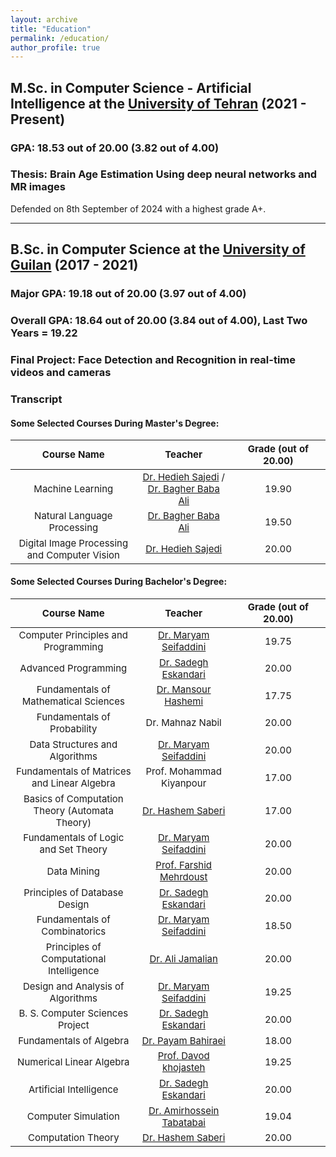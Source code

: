 ```yaml
---
layout: archive
title: "Education"
permalink: /education/
author_profile: true
---
```


<style>
    table {
        width: 100%;
        font-size: 15px;
        font-weight: bold;
        background-color: $light-gray;
    }

    table tbody tr td:nth-child(1){width:40%;}
    table tbody tr td:nth-child(2){width:30%;}
    table tbody tr td:nth-child(3){width:30%;}
	td {
		font-weight: normal !important;
	}

</style>



<h2>
M.Sc. in Computer Science - Artificial Intelligence at the <a href="https://ut.ac.ir/en">University of Tehran</a>              (2021 - Present)
</h2>

<h3>
GPA: 18.53 out of 20.00 (3.82 out of 4.00)
</h3>

<h3>Thesis: Brain Age Estimation Using deep neural networks and MR images</h3>
<p style="text-align:justify;">Defended on 8th September of 2024 with a highest grade A+.</p>




------------------------

<h2>
B.Sc. in Computer Science at the <a href="https://english.guilan.ac.ir/">University of Guilan</a>              (2017 - 2021)
</h2>

<h3>
Major GPA: 19.18 out of 20.00 (3.97 out of 4.00)
</h3>

<h3>
Overall GPA: 18.64 out of 20.00 (3.84 out of 4.00), Last Two Years = 19.22
</h3>
<h3>Final Project: Face Detection and Recognition in real-time videos and cameras</h3>




<h3>
Transcript
</h3>


<h4>
Some Selected Courses During Master's Degree:
</h4>

|                Course Name                 |      Teacher      |  Grade (out of 20.00) |
|    :----------:|:-------------:|:------:|
| Machine Learning |  [Dr. Hedieh Sajedi](https://scholar.google.com/citations?user=YHjV73oAAAAJ&hl=en) / [Dr. Bagher Baba Ali](https://dblp.org/pid/87/9176.html) | 19.90 |
| Natural Language Processing |    [Dr. Bagher Baba Ali](https://dblp.org/pid/87/9176.html)   |   19.50 |
| Digital Image Processing and Computer Vision | [Dr. Hedieh Sajedi](https://scholar.google.com/citations?user=YHjV73oAAAAJ&hl=en) |    20.00 |

<h4>
Some Selected Courses During Bachelor's Degree:
</h4>

|                Course Name                 |      Teacher      |  Grade (out of 20.00) |
|    :----------:|:-------------:|:------:|
| Computer Principles and Programming |  [Dr. Maryam Seifaddini](https://scholar.google.com/citations?user=H6nDdkgAAAAJ&hl=en) | 19.75 |
| Advanced Programming |    [Dr. Sadegh Eskandari](https://scholar.google.com/citations?user=y-LsrFEAAAAJ&hl=en)   |   20.00 |
| Fundamentals of Mathematical Sciences | [Dr. Mansour Hashemi](https://scholar.google.com/citations?user=lRK8dfkAAAAJ&hl=en) |    17.75 |
| Fundamentals of Probability | Dr. Mahnaz Nabil |    20.00 |
| Data Structures and Algorithms | [Dr. Maryam Seifaddini](https://scholar.google.com/citations?user=H6nDdkgAAAAJ&hl=en) |    20.00 |
| Fundamentals of Matrices and Linear Algebra | Prof. Mohammad Kiyanpour |    17.00 |
| Basics of Computation Theory (Automata Theory) | [Dr. Hashem Saberi](https://scholar.google.com/citations?user=rgXtd_QAAAAJ&hl=en) |    17.00 |
| Fundamentals of Logic and Set Theory | [Dr. Maryam Seifaddini](https://scholar.google.com/citations?user=H6nDdkgAAAAJ&hl=en) |    20.00 |
| Data Mining | [Prof. Farshid Mehrdoust](https://scholar.google.com/citations?user=JUWwhBoAAAAJ&hl=en) |    20.00 |
| Principles of Database Design | [Dr. Sadegh Eskandari](https://scholar.google.com/citations?user=y-LsrFEAAAAJ&hl=en) |    20.00 |
| Fundamentals of Combinatorics | [Dr. Maryam Seifaddini](https://scholar.google.com/citations?user=H6nDdkgAAAAJ&hl=en) |    18.50 |
| Principles of Computational Intelligence | [Dr. Ali Jamalian](https://scholar.google.ch/citations?user=TRMcm8sAAAAJ&hl=en) |    20.00 |
| Design and Analysis of Algorithms | [Dr. Maryam Seifaddini](https://scholar.google.com/citations?user=H6nDdkgAAAAJ&hl=en) |    19.25 |
| B. S. Computer Sciences Project | [Dr. Sadegh Eskandari](https://scholar.google.com/citations?user=y-LsrFEAAAAJ&hl=en) |    20.00 |
| Fundamentals of Algebra | [Dr. Payam Bahiraei](https://scholar.google.com/citations?user=eOEQq4IAAAAJ&hl=en) |    18.00 |
| Numerical Linear Algebra | [Prof. Davod khojasteh](https://scholar.google.com/citations?user=pXBjb0AAAAAJ&hl=en) |    19.25 |
| Artificial Intelligence | [Dr. Sadegh Eskandari](https://scholar.google.com/citations?user=y-LsrFEAAAAJ&hl=en) |    20.00 |
| Computer Simulation | [Dr. Amirhossein Tabatabai](https://scholar.google.com/citations?user=HEBT11YAAAAJ&hl=en) |    19.04 |
| Computation Theory | [Dr. Hashem Saberi](https://scholar.google.com/citations?user=rgXtd_QAAAAJ&hl=en) |    20.00 |

